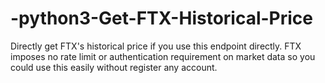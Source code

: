 # -python3-Get-FTX-Historical-Price
Directly get FTX's historical price if you use this endpoint directly. FTX imposes no rate limit or authentication requirement on market data so you could use this easily without register any account.
